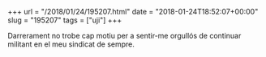 +++
url = "/2018/01/24/195207.html"
date = "2018-01-24T18:52:07+00:00"
slug = "195207"
tags = ["uji"]
+++

Darrerament no trobe cap motiu per a sentir-me orgullós de continuar militant en el meu sindicat de sempre.

